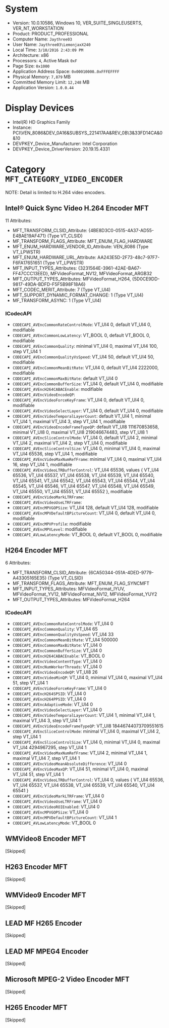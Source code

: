 # System

 * Version: 10.0.10586, Windows 10, VER_SUITE_SINGLEUSERTS, VER_NT_WORKSTATION
 * Product: PRODUCT_PROFESSIONAL
 * Computer Name: `Jaythree03`
 * User Name: `Jaythree03\LemonjaxX240` 
 * Local Time: `3/10/2016 2:43:09 PM`
 * Architecture: x86
 * Processors: `4`, Active Mask `0xF`
 * Page Size: `0x1000`
 * Application Address Space: `0x00010000`..`0xFFFEFFFF`
 * Physical Memory: `7,879` MB
 * Committed Memory Limit: `12,248` MB
 * Application Version: `1.0.0.44`

# Display Devices

 * Intel(R) HD Graphics Family
  * Instance: PCI\VEN_8086&DEV_0A16&SUBSYS_221417AA&REV_0B\3&33FD14CA&0&10
  * DEVPKEY_Device_Manufacturer: Intel Corporation
  * DEVPKEY_Device_DriverVersion: 20.19.15.4331

# Category `MFT_CATEGORY_VIDEO_ENCODER`

NOTE: Detail is limited to H.264 video encoders.

## Intel® Quick Sync Video H.264 Encoder MFT

11 Attributes:

 * MFT_TRANSFORM_CLSID_Attribute: {4BE8D3C0-0515-4A37-AD55-E4BAE19AF471} (Type VT_CLSID)
 * MF_TRANSFORM_FLAGS_Attribute: MFT_ENUM_FLAG_HARDWARE
 * MFT_ENUM_HARDWARE_VENDOR_ID_Attribute: VEN_8086 (Type VT_LPWSTR)
 * MFT_ENUM_HARDWARE_URL_Attribute: AA243E5D-2F73-48c7-97F7-F6FA17651651 (Type VT_LPWSTR)
 * MFT_INPUT_TYPES_Attributes: {3231564E-3961-42AE-BA67-FF47CCC13EED}, MFVideoFormat_NV12, MFVideoFormat_ARGB32
 * MFT_OUTPUT_TYPES_Attributes: MFVideoFormat_H264, {5D0CE9DD-9817-49DA-BDFD-F5F5B98F18A6}
 * MFT_CODEC_MERIT_Attribute: 7 (Type VT_UI4)
 * MFT_SUPPORT_DYNAMIC_FORMAT_CHANGE: 1 (Type VT_UI4)
 * MF_TRANSFORM_ASYNC: 1 (Type VT_UI4)

### ICodecAPI

 * `CODECAPI_AVEncCommonRateControlMode`: VT_UI4 0, default VT_UI4 0, modifiable
 * `CODECAPI_AVEncCommonLowLatency`: VT_BOOL 0, default VT_BOOL 0, modifiable
 * `CODECAPI_AVEncCommonQuality`: minimal VT_UI4 0, maximal VT_UI4 100, step VT_UI4 1
 * `CODECAPI_AVEncCommonQualityVsSpeed`: VT_UI4 50, default VT_UI4 50, modifiable
 * `CODECAPI_AVEncCommonMeanBitRate`: VT_UI4 0, default VT_UI4 2222000, modifiable
 * `CODECAPI_AVEncCommonMaxBitRate`: default VT_UI4 0
 * `CODECAPI_AVEncCommonBufferSize`: VT_UI4 0, default VT_UI4 0, modifiable
 * `CODECAPI_AVEncH264CABACEnable`: modifiable
 * `CODECAPI_AVEncVideoEncodeQP`: 
 * `CODECAPI_AVEncVideoForceKeyFrame`: VT_UI4 0, default VT_UI4 0, modifiable
 * `CODECAPI_AVEncVideoSelectLayer`: VT_UI4 0, default VT_UI4 0, modifiable
 * `CODECAPI_AVEncVideoTemporalLayerCount`: default VT_UI4 1, minimal VT_UI4 1, maximal VT_UI4 3, step VT_UI4 1, modifiable
 * `CODECAPI_AVEncVideoEncodeFrameTypeQP`: default VT_UI8 111670853658, minimal VT_UI8 0, maximal VT_UI8 219046674483, step VT_UI8 1
 * `CODECAPI_AVEncSliceControlMode`: VT_UI4 0, default VT_UI4 2, minimal VT_UI4 2, maximal VT_UI4 2, step VT_UI4 0, modifiable
 * `CODECAPI_AVEncSliceControlSize`: VT_UI4 0, minimal VT_UI4 0, maximal VT_UI4 65536, step VT_UI4 1, modifiable
 * `CODECAPI_AVEncVideoMaxNumRefFrame`: minimal VT_UI4 0, maximal VT_UI4 16, step VT_UI4 1, modifiable
 * `CODECAPI_AVEncVideoLTRBufferControl`: VT_UI4 65536, values { VT_UI4 65536, VT_UI4 65537, VT_UI4 65538, VT_UI4 65539, VT_UI4 65540, VT_UI4 65541, VT_UI4 65542, VT_UI4 65543, VT_UI4 65544, VT_UI4 65545, VT_UI4 65546, VT_UI4 65547, VT_UI4 65548, VT_UI4 65549, VT_UI4 65550, VT_UI4 65551, VT_UI4 65552 }, modifiable
 * `CODECAPI_AVEncVideoMarkLTRFrame`: 
 * `CODECAPI_AVEncVideoUseLTRFrame`: 
 * `CODECAPI_AVEncMPVGOPSize`: VT_UI4 128, default VT_UI4 128, modifiable
 * `CODECAPI_AVEncMPVDefaultBPictureCount`: VT_UI4 0, default VT_UI4 0, modifiable
 * `CODECAPI_AVEncMPVProfile`: modifiable
 * `CODECAPI_AVEncMPVLevel`: modifiable
 * `CODECAPI_AVLowLatencyMode`: VT_BOOL 0, default VT_BOOL 0, modifiable

## H264 Encoder MFT

6 Attributes:

 * MFT_TRANSFORM_CLSID_Attribute: {6CA50344-051A-4DED-9779-A43305165E35} (Type VT_CLSID)
 * MF_TRANSFORM_FLAGS_Attribute: MFT_ENUM_FLAG_SYNCMFT
 * MFT_INPUT_TYPES_Attributes: MFVideoFormat_IYUV, MFVideoFormat_YV12, MFVideoFormat_NV12, MFVideoFormat_YUY2
 * MFT_OUTPUT_TYPES_Attributes: MFVideoFormat_H264

### ICodecAPI

 * `CODECAPI_AVEncCommonRateControlMode`: VT_UI4 0
 * `CODECAPI_AVEncCommonQuality`: VT_UI4 65
 * `CODECAPI_AVEncCommonQualityVsSpeed`: VT_UI4 33
 * `CODECAPI_AVEncCommonMeanBitRate`: VT_UI4 500000
 * `CODECAPI_AVEncCommonMaxBitRate`: VT_UI4 0
 * `CODECAPI_AVEncCommonBufferSize`: VT_UI4 0
 * `CODECAPI_AVEncH264CABACEnable`: VT_BOOL 0
 * `CODECAPI_AVEncVideoContentType`: VT_UI4 0
 * `CODECAPI_AVEncNumWorkerThreads`: VT_UI4 0
 * `CODECAPI_AVEncVideoEncodeQP`: VT_UI8 26
 * `CODECAPI_AVEncVideoMinQP`: VT_UI4 0, minimal VT_UI4 0, maximal VT_UI4 51, step VT_UI4 1
 * `CODECAPI_AVEncVideoForceKeyFrame`: VT_UI4 0
 * `CODECAPI_AVEncH264SPSID`: VT_UI4 0
 * `CODECAPI_AVEncH264PPSID`: VT_UI4 0
 * `CODECAPI_AVEncAdaptiveMode`: VT_UI4 0
 * `CODECAPI_AVEncVideoSelectLayer`: VT_UI4 0
 * `CODECAPI_AVEncVideoTemporalLayerCount`: VT_UI4 1, minimal VT_UI4 1, maximal VT_UI4 3, step VT_UI4 1
 * `CODECAPI_AVEncVideoEncodeFrameTypeQP`: VT_UI8 18446744073709551615
 * `CODECAPI_AVEncSliceControlMode`: minimal VT_UI4 0, maximal VT_UI4 2, step VT_UI4 1
 * `CODECAPI_AVEncSliceControlSize`: VT_UI4 0, minimal VT_UI4 0, maximal VT_UI4 4294967295, step VT_UI4 1
 * `CODECAPI_AVEncVideoMaxNumRefFrame`: VT_UI4 2, minimal VT_UI4 1, maximal VT_UI4 7, step VT_UI4 1
 * `CODECAPI_AVEncVideoMeanAbsoluteDifference`: VT_UI4 0
 * `CODECAPI_AVEncVideoMaxQP`: VT_UI4 51, minimal VT_UI4 0, maximal VT_UI4 51, step VT_UI4 1
 * `CODECAPI_AVEncVideoLTRBufferControl`: VT_UI4 0, values { VT_UI4 65536, VT_UI4 65537, VT_UI4 65538, VT_UI4 65539, VT_UI4 65540, VT_UI4 65541 }
 * `CODECAPI_AVEncVideoMarkLTRFrame`: VT_UI4 0
 * `CODECAPI_AVEncVideoUseLTRFrame`: VT_UI4 0
 * `CODECAPI_AVEncVideoROIEnabled`: VT_UI4 0
 * `CODECAPI_AVEncMPVGOPSize`: VT_UI4 0
 * `CODECAPI_AVEncMPVDefaultBPictureCount`: VT_UI4 1
 * `CODECAPI_AVLowLatencyMode`: VT_BOOL 0

## WMVideo8 Encoder MFT

[Skipped]

## H263 Encoder MFT

[Skipped]

## WMVideo9 Encoder MFT

[Skipped]

## LEAD MF H265 Encoder

[Skipped]

## LEAD MF MPEG4 Encoder

[Skipped]

## Microsoft MPEG-2 Video Encoder MFT

[Skipped]

## H265 Encoder MFT

[Skipped]

